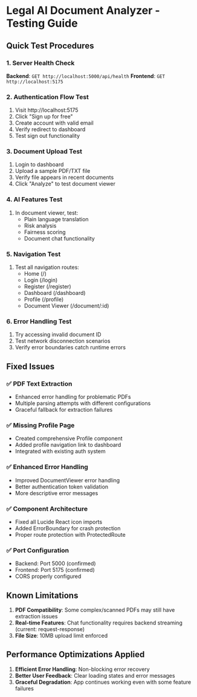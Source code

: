# Legal AI Document Analyzer - Testing Guide

## Quick Test Procedures

### 1. Server Health Check
**Backend**: `GET http://localhost:5000/api/health`
**Frontend**: `GET http://localhost:5175`

### 2. Authentication Flow Test
1. Visit http://localhost:5175
2. Click "Sign up for free" 
3. Create account with valid email
4. Verify redirect to dashboard
5. Test sign out functionality

### 3. Document Upload Test
1. Login to dashboard
2. Upload a sample PDF/TXT file
3. Verify file appears in recent documents
4. Click "Analyze" to test document viewer

### 4. AI Features Test
1. In document viewer, test:
   - Plain language translation
   - Risk analysis
   - Fairness scoring
   - Document chat functionality

### 5. Navigation Test
1. Test all navigation routes:
   - Home (/)
   - Login (/login)
   - Register (/register)
   - Dashboard (/dashboard)
   - Profile (/profile)
   - Document Viewer (/document/:id)

### 6. Error Handling Test
1. Try accessing invalid document ID
2. Test network disconnection scenarios
3. Verify error boundaries catch runtime errors

## Fixed Issues

### ✅ PDF Text Extraction
- Enhanced error handling for problematic PDFs
- Multiple parsing attempts with different configurations
- Graceful fallback for extraction failures

### ✅ Missing Profile Page
- Created comprehensive Profile component
- Added profile navigation link to dashboard
- Integrated with existing auth system

### ✅ Enhanced Error Handling
- Improved DocumentViewer error handling
- Better authentication token validation
- More descriptive error messages

### ✅ Component Architecture
- Fixed all Lucide React icon imports
- Added ErrorBoundary for crash protection
- Proper route protection with ProtectedRoute

### ✅ Port Configuration
- Backend: Port 5000 (confirmed)
- Frontend: Port 5175 (confirmed)
- CORS properly configured

## Known Limitations

1. **PDF Compatibility**: Some complex/scanned PDFs may still have extraction issues
2. **Real-time Features**: Chat functionality requires backend streaming (current: request-response)
3. **File Size**: 10MB upload limit enforced

## Performance Optimizations Applied

1. **Efficient Error Handling**: Non-blocking error recovery
2. **Better User Feedback**: Clear loading states and error messages
3. **Graceful Degradation**: App continues working even with some feature failures